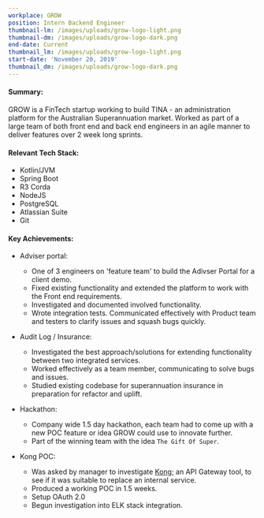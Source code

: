 ```yaml
---
workplace: GROW
position: Intern Backend Engineer
thumbnail-lm: /images/uploads/grow-logo-light.png
thumbnail-dm: /images/uploads/grow-logo-dark.png
end-date: Current
thumbnail_lm: /images/uploads/grow-logo-light.png
start-date: 'November 20, 2019'
thumbnail_dm: /images/uploads/grow-logo-dark.png
---
```

#### Summary:

GROW is a FinTech startup working to build TINA - an administration platform for the Australian Superannuation market. Worked as part of a large team of both front end and back end engineers in an agile manner to deliver features over 2 week long sprints.

#### Relevant Tech Stack:

* Kotlin/JVM
* Spring Boot
* R3 Corda
* NodeJS
* PostgreSQL
* Atlassian Suite
* Git

#### Key Achievements:

* Adviser portal:

  * One of 3 engineers on 'feature team' to build the Adivser Portal for a client demo.
  * Fixed existing functionality and extended the platform to work with the Front end requirements.
  * Investigated and documented involved functionality.
  * Wrote integration tests. Communicated effectively with Product team and testers to clarify issues and squash bugs quickly.
* Audit Log / Insurance:

  * Investigated the best approach/solutions for extending functionality between two integrated services.
  * Worked effectively as a team member, communicating to solve bugs and issues.
  * Studied existing codebase for superannuation insurance in preparation for refactor and uplift.

* Hackathon:

  * Company wide 1.5 day hackathon, each team had to come up with a new POC feature or idea GROW could use to innovate further.
  * Part of the winning team with the idea `The Gift Of Super`.
* Kong POC:

  * Was asked by manager to investigate [Kong](https://konghq.com/kong/ "Kong Website"); an API Gateway tool, to see if it was suitable to replace an internal service.
  * Produced a working POC in 1.5 weeks.
  * Setup OAuth 2.0
  * Begun investigation into ELK stack integration.